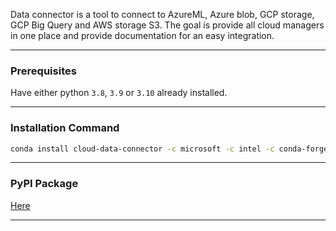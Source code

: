 Data connector is a tool to connect to AzureML, Azure blob, GCP storage, GCP Big Query and AWS storage S3. The goal is provide all cloud managers in one place and provide documentation for an easy integration.

***

### Prerequisites 
Have either python  `3.8`, `3.9` or `3.10` already installed.

***

### Installation Command 
```bash
conda install cloud-data-connector -c microsoft -c intel -c conda-forge 
```

***

### PyPI Package
[Here](https://pypi.org/project/cloud-data-connector/)

***

